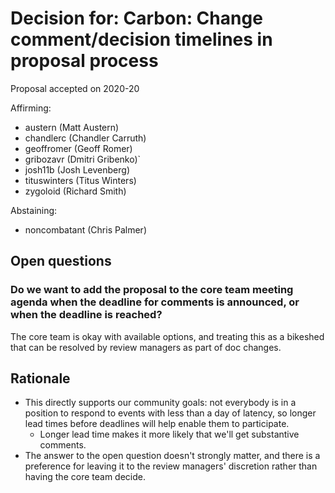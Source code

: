 # Decision for: Carbon: Change comment/decision timelines in proposal process

Proposal accepted on 2020-20

Affirming:

- austern (Matt Austern)
- chandlerc (Chandler Carruth)
- geoffromer (Geoff Romer)
- gribozavr (Dmitri Gribenko)`
- josh11b (Josh Levenberg)
- tituswinters (Titus Winters)
- zygoloid (Richard Smith)

Abstaining:

- noncombatant (Chris Palmer)

## Open questions

### Do we want to add the proposal to the core team meeting agenda when the deadline for comments is announced, or when the deadline is reached?

The core team is okay with available options, and treating this as a bikeshed
that can be resolved by review managers as part of doc changes.

## Rationale

- This directly supports our community goals: not everybody is in a position to
  respond to events with less than a day of latency, so longer lead times before
  deadlines will help enable them to participate.
  - Longer lead time makes it more likely that we'll get substantive comments.
- The answer to the open question doesn't strongly matter, and there is a
  preference for leaving it to the review managers' discretion rather than
  having the core team decide.
